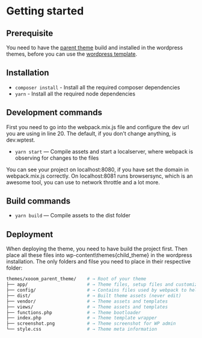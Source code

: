 # Getting started
<!-- panels:start -->
<!-- div:title-panel -->

## Prerequisite

<!-- div:left-panel -->
You need to have the [parent theme](https://github.com/billetten/wordpress_parent-template) build and installed in the wordpress themes, before you can use the [wordpress template](https://github.com/billetten/wordpress_template).

<!-- div:title-panel -->
## Installation 
<!-- div:left-panel -->
- `composer install` - Install all the required composer dependencies 
- `yarn` - Install all the required node dependencies 

<!-- div:title-panel -->
## Development commands
<!-- div:left-panel -->
First you need to go into the webpack.mix.js file and configure the dev url you are using in line 20.
The default, if you don't change anything, is dev.wptest.

- `yarn start` — Compile assets and start a localserver, where webpack is observing for changes to the files 

You can see your project on localhost:8080, if you have set the domain in webpack.mix.js correctly. 
On localhost:8081 runs browsersync, which is an awesome tool, you can use to network throttle and a lot more. 

<!-- div:title-panel -->
## Build commands
<!-- div:left-panel -->
- `yarn build` — Compile assets to the dist folder

<!-- div:title-panel -->
## Deployment
<!-- div:left-panel -->
When deploying the theme, you need to have build the project first. 
Then place all these files into wp-content\themes\{child_theme} in the wordpress installation. 
The only folders and filse you need to place in their respective folder: 

```sh
themes/xooom_parent_theme/    # → Root of your theme
├── app/                      # → Theme files, setup files and customizer files
├── config/                   # → Contains files used by webpack to help compile the theme
├── dist/                     # → Built theme assets (never edit)
├── vendor/                   # → Theme assets and templates
├── views/                    # → Theme assets and templates
├── functions.php             # → Theme bootloader
├── index.php                 # → Theme template wrapper
├── screenshot.png            # → Theme screenshot for WP admin
└── style.css                 # → Theme meta information
```

<!-- panels:end -->